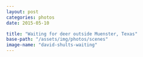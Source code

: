 ```yaml
---
layout: post
categories: photos
date: 2015-05-10

title: "Waiting for deer outside Muenster, Texas"
base-path: "/assets/img/photos/scenes"
image-name: "david-shults-waiting"
---
```

